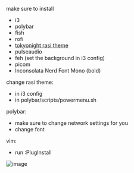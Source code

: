 make sure to install
- i3
- polybar
- fish
- rofi
- [tokyonight rasi theme](https://github.com/w8ste/Tokyonight-rofi-theme)
- pulseaudio
- feh (set the background in i3 config)
- picom
- Inconsolata Nerd Font Mono (bold)

change rasi theme:
- in i3 config
- in polybar/scripts/powermenu.sh

polybar:
- make sure to change network settings for you
- change font

vim:
- run :PlugInstall

![image](https://github.com/user-attachments/assets/42498d07-823a-4d54-915b-65459d43072a)
